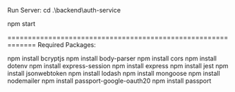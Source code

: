 Run Server:
cd .\backend\auth-service

npm start

=============================================================
Required Packages:

npm install bcryptjs
npm install body-parser
npm install cors
npm install dotenv
npm install express-session
npm install express
npm install jest
npm install jsonwebtoken
npm install lodash
npm install mongoose
npm install nodemailer
npm install passport-google-oauth20
npm install passport